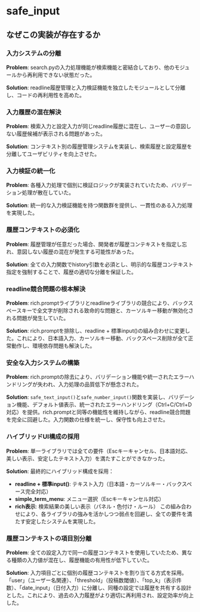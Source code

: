 # safe_input

## なぜこの実装が存在するか

### 入力システムの分離
**Problem**: search.pyの入力処理機能が検索機能と密結合しており、他のモジュールから再利用できない状態だった。

**Solution**: readline履歴管理と入力検証機能を独立したモジュールとして分離し、コードの再利用性を高めた。

### 入力履歴の混在解決
**Problem**: 検索入力と設定入力が同じreadline履歴に混在し、ユーザーの意図しない履歴候補が表示される問題があった。

**Solution**: コンテキスト別の履歴管理システムを実装し、検索履歴と設定履歴を分離してユーザビリティを向上させた。

### 入力検証の統一化
**Problem**: 各種入力処理で個別に検証ロジックが実装されていたため、バリデーション処理が散在していた。

**Solution**: 統一的な入力検証機能を持つ関数群を提供し、一貫性のある入力処理を実現した。

### 履歴コンテキストの必須化
**Problem**: 履歴管理が任意だった場合、開発者が履歴コンテキストを指定し忘れ、意図しない履歴の混在が発生する可能性があった。

**Solution**: 全ての入力関数でhistory引数を必須とし、明示的な履歴コンテキスト指定を強制することで、履歴の適切な分離を保証した。

### readline競合問題の根本解決
**Problem**: rich.promptライブラリとreadlineライブラリの競合により、バックスペースキーで全文字が削除される致命的な問題と、カーソルキー移動が無効化される問題が発生していた。

**Solution**: rich.promptを排除し、readline + 標準input()の組み合わせに変更した。これにより、日本語入力、カーソルキー移動、バックスペース削除が全て正常動作し、環境依存問題も解決した。

### 安全な入力システムの構築
**Problem**: rich.promptの除去により、バリデーション機能や統一されたエラーハンドリングが失われ、入力処理の品質低下が懸念された。

**Solution**: `safe_text_input()`と`safe_number_input()`関数を実装し、バリデーション機能、デフォルト値表示、統一されたエラーハンドリング（Ctrl+C/Ctrl+D対応）を提供。rich.promptと同等の機能性を維持しながら、readline競合問題を完全に回避した。入力関数の仕様を統一し、保守性も向上させた。

### ハイブリッドUI構成の採用
**Problem**: 単一ライブラリでは全ての要件（Escキーキャンセル、日本語対応、美しい表示、安定したテキスト入力）を満たすことができなかった。

**Solution**: 最終的にハイブリッド構成を採用：
- **readline + 標準input()**: テキスト入力（日本語・カーソルキー・バックスペース完全対応）
- **simple_term_menu**: メニュー選択（Escキーキャンセル対応）
- **rich表示**: 検索結果の美しい表示（パネル・色付け・ルール）
この組み合わせにより、各ライブラリの強みを活かしつつ弱点を回避し、全ての要件を満たす安定したシステムを実現した。

### 履歴コンテキストの項目別分離
**Problem**: 全ての設定入力で同一の履歴コンテキストを使用していたため、異なる種類の入力値が混在し、履歴機能の有用性が低下していた。

**Solution**: 入力項目ごとに個別の履歴コンテキストを割り当てる方式を採用。「user」（ユーザー名関連）、「threshold」（投稿数閾値）、「top_k」（表示件数）、「date_input」（日付入力）に分離し、同種の設定では履歴を共有する設計とした。これにより、過去の入力履歴がより適切に再利用され、設定効率が向上した。
